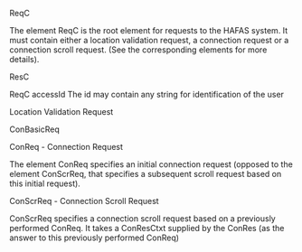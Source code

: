 
ReqC

The element ReqC is the root element for requests to the HAFAS system. It must contain either a location validation request, a connection request or a connection scroll request. (See the corresponding elements for more details).


ResC
	

ReqC
	accessId	The id may contain any string for identification of the user


Location Validation Request


ConBasicReq


ConReq - Connection Request

The element ConReq specifies an initial connection request (opposed to the element ConScrReq, that specifies a subsequent scroll request based on this initial request).


ConScrReq - Connection Scroll Request

ConScrReq specifies a connection scroll request based on a previously performed ConReq. It takes a ConResCtxt supplied by the ConRes (as the answer to this previously performed ConReq)